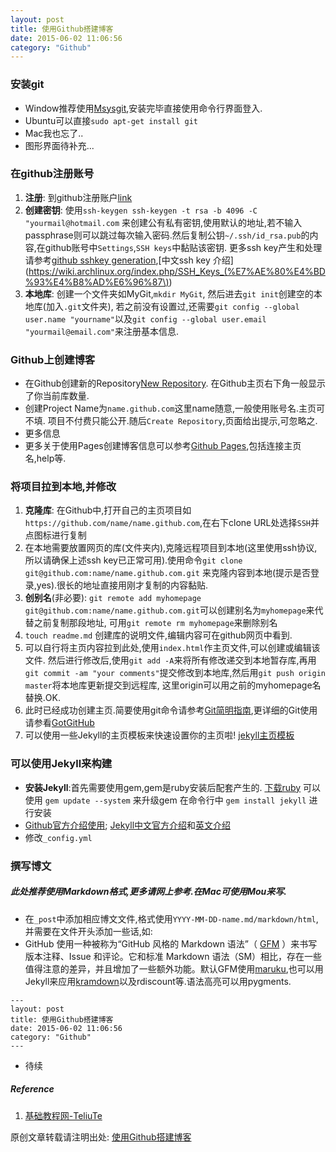 ```yaml
---
layout: post
title: 使用Github搭建博客
date: 2015-06-02 11:06:56
category: "Github"
---
```


### 安装git
- Window推荐使用[Msysgit](http://msysgit.github.io/),安装完毕直接使用命令行界面登入.
- Ubuntu可以直接`sudo apt-get install git`
- Mac我也忘了..
- 图形界面待补充...

### 在github注册账号
1. **注册**: 到github注册账户[link](https://github.com/)
2. **创建密钥**: 使用`ssh-keygen ssh-keygen -t rsa -b 4096 -C "yourmail@hotmail.com` 来创建公有私有密钥,使用默认的地址,若不输入passphrase则可以跳过每次输入密码.然后复制公钥`~/.ssh/id_rsa.pub`的内容,在github账号中`Settings`,`SSH keys`中黏贴该密钥. 更多ssh key产生和处理请参考[github sshkey generation](https://help.github.com/articles/generating-ssh-keys/),[中文ssh key 介绍](https://wiki.archlinux.org/index.php/SSH_Keys_(%E7%AE%80%E4%BD%93%E4%B8%AD%E6%96%87\))
3. **本地库**: 创建一个文件夹如MyGit,`mkdir MyGit`, 然后进去`git init`创建空的本地库(加入`.git`文件夹), 若之前没有设置过,还需要`git config --global user.name "yourname"`以及`git config --global user.email "yourmail@email.com"`来注册基本信息.

### Github上创建博客
- 在Github创建新的Repository[New Repository](https://github.com/new). 在Github主页右下角一般显示了你当前库数量.
- 创建Project Name为`name.github.com`这里name随意,一般使用账号名.主页可不填. 项目不付费只能公开.随后`Create Repository`,页面给出提示,可忽略之.
- 更多信息
- 更多关于使用Pages创建博客信息可以参考[Github Pages](https://pages.github.com/),包括连接主页名,help等.


### 将项目拉到本地,并修改
1. **克隆库**: 在Github中,打开自己的主页项目如`https://github.com/name/name.github.com`,在右下clone URL处选择`SSH`并点图标进行复制
2. 在本地需要放置网页的库(文件夹内),克隆远程项目到本地(这里使用ssh协议,所以请确保上述ssh key已正常可用).使用命令`git clone git@github.com:name/name.github.com.git` 来克隆内容到本地(提示是否登录,yes).很长的地址直接用刚才复制的内容黏贴.
3. **创别名**(非必要): `git remote add myhomepage git@github.com:name/name.github.com.git`可以创建别名为`myhomepage`来代替之前复制那段地址, 可用`git remote rm myhomepage`来删除别名
4. `touch readme.md` 创建库的说明文件,编辑内容可在github网页中看到.
5. 可以自行将主页内容拉到此处,使用`index.html`作主页文件,可以创建或编辑该文件. 然后进行修改后,使用`git add -A`来将所有修改递交到本地暂存库,再用`git commit -am "your comments"`提交修改到本地库,然后用`git push origin master`将本地库更新提交到远程库, 这里origin可以用之前的myhomepage名替换.OK.
6. 此时已经成功创建主页.简要使用git命令请参考[Git简明指南](http://rogerdudler.github.io/git-guide/index.zh.html),更详细的Git使用请参看[GotGitHub](http://www.worldhello.net/gotgithub/)
7. 可以使用一些Jekyll的主页模板来快速设置你的主页啦! [jekyll主页模板](https://github.com/jekyll/jekyll/wiki/Sites)

### 可以使用Jekyll来构建

- **安装Jekyll**:首先需要使用gem,gem是ruby安装后配套产生的. [下载ruby](http://rubyinstaller.org/downloads/)
可以使用 `gem update --system` 来升级gem
在命令行中 `gem install jekyll` 进行安装
- [Github官方介绍使用](https://help.github.com/articles/using-jekyll-with-pages/); [Jekyll中文官方介绍](http://jekyllcn.com/)和[英文介绍](http://jekyllrb.com/)
- 修改`_config.yml`

### 撰写博文

##### 此处推荐使用Markdown格式,更多请网上参考.在Mac可使用Mou来写.

- 在`_post`中添加相应博文文件,格式使用`YYYY-MM-DD-name.md/markdown/html`,并需要在文件开头添加一些话,如:
- GitHub 使用一种被称为“GitHub 风格的 Markdown 语法”（ [GFM](https://help.github.com/articles/github-flavored-markdown/) ）来书写版本注释、Issue 和评论。它和标准 Markdown 语法（SM）相比，存在一些值得注意的差异，并且增加了一些额外功能。默认GFM使用[maruku](http://maruku.rubyforge.org/markdown_syntax.html),也可以用Jekyll来应用[kramdown](http://kramdown.gettalong.org/syntax.html)以及rdiscount等.语法高亮可以用pygments.



```
---
layout: post
title: 使用Github搭建博客
date: 2015-06-02 11:06:56
category: "Github"
---
```
- 待续

##### Reference
1. [基础教程网-TeliuTe](http://teliute.org/mix/Tegit/lesson1/lesson1.html)



原创文章转载请注明出处: [使用Github搭建博客](http://platinhom.github.io/github/2015/06/02/Build-Blog-Github.html)
